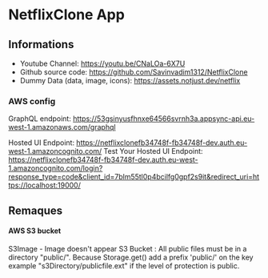 # NetflixClone App

## Informations

- Youtube Channel: <https://youtu.be/CNaLOa-6X7U>
- Github source code: <https://github.com/Savinvadim1312/NetflixClone>
- Dummy Data (data, image, icons):
<https://assets.notjust.dev/netflix>
  
### AWS config

GraphQL endpoint: <https://53gsinyusfhnxe64566svrnh3a.appsync-api.eu-west-1.amazonaws.com/graphql>

Hosted UI Endpoint: <https://netflixclonefb34748f-fb34748f-dev.auth.eu-west-1.amazoncognito.com/>
Test Your Hosted UI Endpoint: <https://netflixclonefb34748f-fb34748f-dev.auth.eu-west-1.amazoncognito.com/login?response_type=code&client_id=7blm55tl0p4bcilfg0gpf2s9it&redirect_uri=https://localhost:19000/>

## Remaques
#### AWS S3 bucket 
S3Image - Image doesn't appear
S3 Bucket : All public files must be in a directory "public/".
Because Storage.get() add a prefix 'public/' on the key example "s3Directory/publicfile.ext"
if the level of protection is public.
